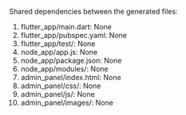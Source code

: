 Shared dependencies between the generated files:

1. flutter_app/main.dart: None
2. flutter_app/pubspec.yaml: None
3. flutter_app/test/: None
4. node_app/app.js: None
5. node_app/package.json: None
6. node_app/modules/: None
7. admin_panel/index.html: None
8. admin_panel/css/: None
9. admin_panel/js/: None
10. admin_panel/images/: None